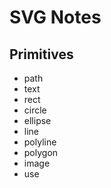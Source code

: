 
SVG Notes
===================

Primitives
-----------------

 * path
 * text
 * rect
 * circle
 * ellipse
 * line
 * polyline
 * polygon
 * image
 * use
